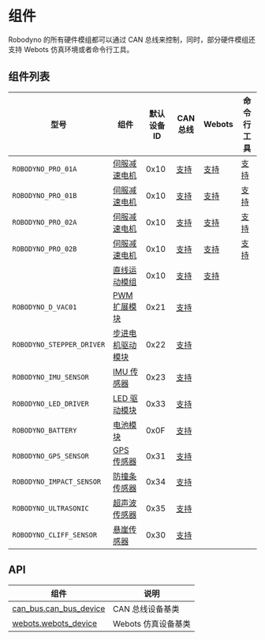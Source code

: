# 组件

Robodyno 的所有硬件模组都可以通过 CAN 总线来控制，同时，部分硬件模组还支持 Webots 仿真环境或者命令行工具。

## 组件列表

| 型号                      | 组件                                | 默认设备 ID | CAN 总线                                                          | Webots                                                       | 命令行工具                    |
| ------------------------- | ----------------------------------- | ----------- | ----------------------------------------------------------------- | ------------------------------------------------------------ | ----------------------------- |
| `ROBODYNO_PRO_01A`        | [伺服减速电机](motor/)              | 0x10        | [支持](../../../references/components/can_bus/motor/)             | [支持](../../../references/components/webots/motor/)         | [支持](../../commands/motor/) |
| `ROBODYNO_PRO_01B`        | [伺服减速电机](motor/)              | 0x10        | [支持](../../../references/components/can_bus/motor/)             | [支持](../../../references/components/webots/motor/)         | [支持](../../commands/motor/) |
| `ROBODYNO_PRO_02A`        | [伺服减速电机](motor/)              | 0x10        | [支持](../../../references/components/can_bus/motor/)             | [支持](../../../references/components/webots/motor/)         | [支持](../../commands/motor/) |
| `ROBODYNO_PRO_02B`        | [伺服减速电机](motor/)              | 0x10        | [支持](../../../references/components/can_bus/motor/)             | [支持](../../../references/components/webots/motor/)         | [支持](../../commands/motor/) |
|                           | [直线运动模组](slider-module/)      | 0x10        | [支持](../../../references/components/can_bus/slider_module/)     | [支持](../../../references/components/webots/slider_module/) |                               |
| `ROBODYNO_D_VAC01`        | [PWM 扩展模块](pwm-driver/)         | 0x21        | [支持](../../../references/components/can_bus/pwm_driver/)        |                                                              |                               |
| `ROBODYNO_STEPPER_DRIVER` | [步进电机驱动模块](stepper-driver/) | 0x22        | [支持](../../../references/components/can_bus/stepper_driver/)    |                                                              |                               |
| `ROBODYNO_IMU_SENSOR`     | [IMU 传感器](imu-sersor/)           | 0x23        | [支持](../../../references/components/can_bus/imu_sensor/)        |                                                              |                               |
| `ROBODYNO_LED_DRIVER`     | [LED 驱动模块](led-driver/)         | 0x33        | [支持](../../../references/components/can_bus/led_driver/)        |                                                              |                               |
| `ROBODYNO_BATTERY`        | [电池模块](battery/)                | 0x0F        | [支持](../../../references/components/can_bus/battery/)           |                                                              |                               |
| `ROBODYNO_GPS_SENSOR`     | [GPS 传感器](gps-sensor/)           | 0x31        | [支持](../../../references/components/can_bus/gps_sensor/)        |                                                              |                               |
| `ROBODYNO_IMPACT_SENSOR`  | [防撞条传感器](impact-sensor/)      | 0x34        | [支持](../../../references/components/can_bus/impact_sensor/)     |                                                              |                               |
| `ROBODYNO_ULTRASONIC`     | [超声波传感器](ultrasonic-sensor/)  | 0x35        | [支持](../../../references/components/can_bus/ultrasonic_sensor/) |                                                              |                               |
| `ROBODYNO_CLIFF_SENSOR`   | [悬崖传感器](cliff-sensor/)         | 0x30        | [支持](../../../references/components/can_bus/cliff_sensor/)      |                                                              |                               |

## API

| 组件                                                              | 说明                |
| ----------------------------------------------------------------- | ------------------- |
| [can_bus.can_bus_device](../../../references/components/can_bus/) | CAN 总线设备基类    |
| [webots.webots_device](../../../references/components/webots/)    | Webots 仿真设备基类 |
